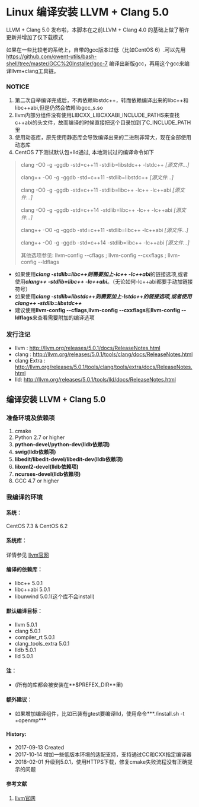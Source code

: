 Linux 编译安装 LLVM + Clang 5.0
======

LLVM + Clang 5.0 发布啦，本脚本在之前LLVM + Clang 4.0 的基础上做了稍许更新并增加了仅下载模式

如果在一些比较老的系统上，自带的gcc版本过低（比如CentOS 6）.可以先用 https://github.com/owent-utils/bash-shell/tree/master/GCC%20Installer/gcc-7 编译出新版gcc，再用这个gcc来编译llvm+clang工具链。

### NOTICE

1. 第二次自举编译完成后，不再依赖libstdc++，转而依赖编译出来的libc++和libc++abi,但是仍然会依赖libgcc_s.so
2. llvm内部分组件没有使用LIBCXX_LIBCXXABI_INCLUDE_PATHS来查找c++abi的头文件，故而编译的时候直接把这个目录加到了C_INCLUDE_PATH里
3. 使用动态库，原先使用静态库会导致编译出来的二进制非常大，现在全部使用动态库
4. CentOS 7下测试默认包+lld通过, 本地测试过的编译命令如下
> clang -O0 -g -ggdb -std=c++11 -stdlib=libstdc++ -lstdc++ *[源文件...]*
> 
> clang++ -O0 -g -ggdb -std=c++11 -stdlib=libstdc++ *[源文件...]*
> 
> clang -O0 -g -ggdb -std=c++11 -stdlib=libc++ -lc++ -lc++abi *[源文件...]*
> 
> clang -O0 -g -ggdb -std=c++14 -stdlib=libc++ -lc++ -lc++abi *[源文件...]*
> 
> clang++ -O0 -g -ggdb -std=c++11 -stdlib=libc++ -lc++abi *[源文件...]*
> 
> clang++ -O0 -g -ggdb -std=c++14 -stdlib=libc++ -lc++abi *[源文件...]*
> 
> 其他选项参见: llvm-config --cflags ; llvm-config --cxxflags ; llvm-config --ldflags


* 如果使用***clang -stdlib=libc++***则需要加上***-lc++ -lc++abi***的链接选项,或者使用***clang++ -stdlib=libc++ -lc++abi***。（无论如何-lc++abi都要手动加链接符号）
* 如果使用***clang -stdlib=libstdc++***则需要加上***-lstdc++***的链接选项,或者使用***clang++ -stdlib=libstdc++***
* 建议使用**llvm-config --cflags**,**llvm-config --cxxflags**和**llvm-config --ldflags**来查看需要附加的编译选项

### 发行注记
+ llvm : http://llvm.org/releases/5.0.1/docs/ReleaseNotes.html
+ clang : http://llvm.org/releases/5.0.1/tools/clang/docs/ReleaseNotes.html
+ clang Extra : http://llvm.org/releases/5.0.1/tools/clang/tools/extra/docs/ReleaseNotes.html
+ lld: http://llvm.org/releases/5.0.1/tools/lld/docs/ReleaseNotes.html

## 编译安装 LLVM + Clang 5.0
### 准备环境及依赖项

1. cmake
2. Python 2.7 or higher
3. **python-devel/python-dev(lldb依赖项)**
4. **swig(lldb依赖项)**
5. **libedit/libedit-devel/libedit-dev(lldb依赖项)**
6. **libxml2-devel(lldb依赖项)**
7. **ncurses-devel(lldb依赖项)**
8. GCC 4.7 or higher

### 我编译的环境
#### 系统：
CentOS 7.3 & CentOS 6.2

#### 系统库：
详情参见 [llvm官网](http://llvm.org/)

#### 编译的依赖库：
+ libc++ 5.0.1
+ libc++abi 5.0.1
+ libunwind 5.0.1(这个库不会install)

#### 默认编译目标：
+ llvm 5.0.1
+ clang 5.0.1
+ compiler_rt 5.0.1
+ clang_tools_extra 5.0.1
+ lldb 5.0.1
+ lld 5.0.1

#### 注：
+ (所有的库都会被安装在**$PREFEX_DIR**里)

#### 额外建议：
+ 如果增加编译组件，比如已装有gtest要编译lld，使用命令***./install.sh -t +openmp*** 

#### History:
+ 2017-09-13     Created
+ 2017-10-14     增加一些低版本环境的适配支持，支持通过CC和CXX指定编译器
+ 2018-02-01     升级到5.0.1，使用HTTPS下载，修复cmake失败流程没有正确提示的问题


#### 参考文献
1. [llvm官网](http://llvm.org/)
